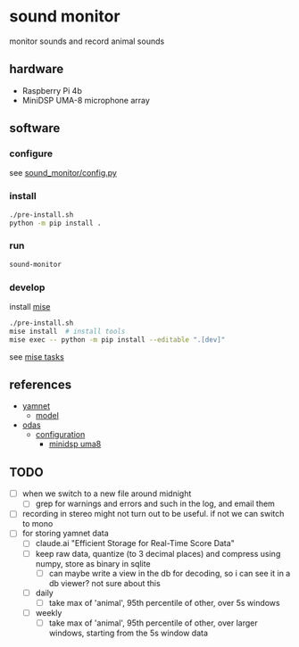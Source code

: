 # sound monitor

monitor sounds and record animal sounds

## hardware

- Raspberry Pi 4b
- MiniDSP UMA-8 microphone array

## software

### configure

see [sound_monitor/config.py](./sound_monitor/config.py)

### install

```bash
./pre-install.sh
python -m pip install .
```

### run

```bash
sound-monitor
```

### develop

install [mise](https://mise.jdx.dev/getting-started.html)

```bash
./pre-install.sh
mise install  # install tools
mise exec -- python -m pip install --editable ".[dev]"
```

see [mise tasks](./.mise.toml)

## references

- [yamnet](https://github.com/tensorflow/models/tree/master/research/audioset/yamnet)
  - [model](https://www.kaggle.com/models/google/yamnet)
- [odas](https://github.com/introlab/odas)
  - [configuration](https://github.com/introlab/odas/wiki/configuration)
    - [minidsp uma8](https://github.com/introlab/odas/blob/master/config/odaslive/minidsp.cfg)

## TODO

- [ ] when we switch to a new file around midnight
  - [ ] grep for warnings and errors and such in the log, and email them
- [ ] recording in stereo might not turn out to be useful. if not we can switch to mono
- [ ] for storing yamnet data
  - [ ] claude.ai "Efficient Storage for Real-Time Score Data"
  - [ ] keep raw data, quantize (to 3 decimal places) and compress using numpy, store as binary in sqlite
    - [ ] can maybe write a view in the db for decoding, so i can see it in a db viewer? not sure about this
  - [ ] daily
    - [ ] take max of 'animal', 95th percentile of other, over 5s windows
  - [ ] weekly
    - [ ] take max of 'animal', 95th percentile of other, over larger windows, starting from the 5s window data
